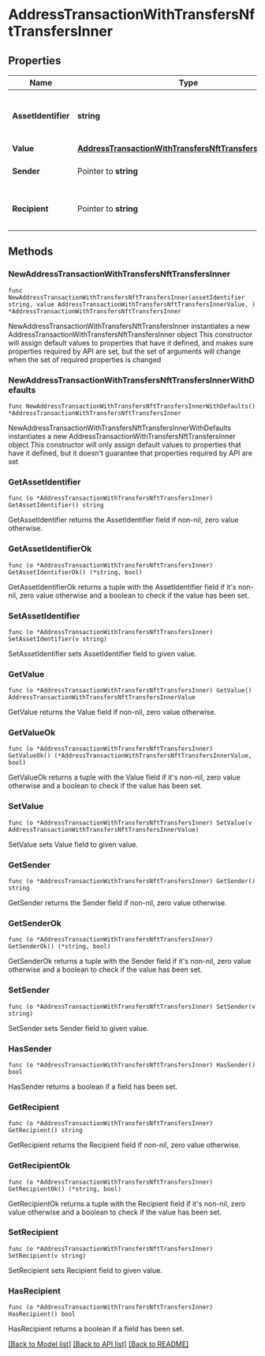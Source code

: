 # AddressTransactionWithTransfersNftTransfersInner

## Properties

Name | Type | Description | Notes
------------ | ------------- | ------------- | -------------
**AssetIdentifier** | **string** | Non Fungible Token asset identifier. | 
**Value** | [**AddressTransactionWithTransfersNftTransfersInnerValue**](AddressTransactionWithTransfersNftTransfersInnerValue.md) |  | 
**Sender** | Pointer to **string** | Principal that sent the asset. | [optional] 
**Recipient** | Pointer to **string** | Principal that received the asset. | [optional] 

## Methods

### NewAddressTransactionWithTransfersNftTransfersInner

`func NewAddressTransactionWithTransfersNftTransfersInner(assetIdentifier string, value AddressTransactionWithTransfersNftTransfersInnerValue, ) *AddressTransactionWithTransfersNftTransfersInner`

NewAddressTransactionWithTransfersNftTransfersInner instantiates a new AddressTransactionWithTransfersNftTransfersInner object
This constructor will assign default values to properties that have it defined,
and makes sure properties required by API are set, but the set of arguments
will change when the set of required properties is changed

### NewAddressTransactionWithTransfersNftTransfersInnerWithDefaults

`func NewAddressTransactionWithTransfersNftTransfersInnerWithDefaults() *AddressTransactionWithTransfersNftTransfersInner`

NewAddressTransactionWithTransfersNftTransfersInnerWithDefaults instantiates a new AddressTransactionWithTransfersNftTransfersInner object
This constructor will only assign default values to properties that have it defined,
but it doesn't guarantee that properties required by API are set

### GetAssetIdentifier

`func (o *AddressTransactionWithTransfersNftTransfersInner) GetAssetIdentifier() string`

GetAssetIdentifier returns the AssetIdentifier field if non-nil, zero value otherwise.

### GetAssetIdentifierOk

`func (o *AddressTransactionWithTransfersNftTransfersInner) GetAssetIdentifierOk() (*string, bool)`

GetAssetIdentifierOk returns a tuple with the AssetIdentifier field if it's non-nil, zero value otherwise
and a boolean to check if the value has been set.

### SetAssetIdentifier

`func (o *AddressTransactionWithTransfersNftTransfersInner) SetAssetIdentifier(v string)`

SetAssetIdentifier sets AssetIdentifier field to given value.


### GetValue

`func (o *AddressTransactionWithTransfersNftTransfersInner) GetValue() AddressTransactionWithTransfersNftTransfersInnerValue`

GetValue returns the Value field if non-nil, zero value otherwise.

### GetValueOk

`func (o *AddressTransactionWithTransfersNftTransfersInner) GetValueOk() (*AddressTransactionWithTransfersNftTransfersInnerValue, bool)`

GetValueOk returns a tuple with the Value field if it's non-nil, zero value otherwise
and a boolean to check if the value has been set.

### SetValue

`func (o *AddressTransactionWithTransfersNftTransfersInner) SetValue(v AddressTransactionWithTransfersNftTransfersInnerValue)`

SetValue sets Value field to given value.


### GetSender

`func (o *AddressTransactionWithTransfersNftTransfersInner) GetSender() string`

GetSender returns the Sender field if non-nil, zero value otherwise.

### GetSenderOk

`func (o *AddressTransactionWithTransfersNftTransfersInner) GetSenderOk() (*string, bool)`

GetSenderOk returns a tuple with the Sender field if it's non-nil, zero value otherwise
and a boolean to check if the value has been set.

### SetSender

`func (o *AddressTransactionWithTransfersNftTransfersInner) SetSender(v string)`

SetSender sets Sender field to given value.

### HasSender

`func (o *AddressTransactionWithTransfersNftTransfersInner) HasSender() bool`

HasSender returns a boolean if a field has been set.

### GetRecipient

`func (o *AddressTransactionWithTransfersNftTransfersInner) GetRecipient() string`

GetRecipient returns the Recipient field if non-nil, zero value otherwise.

### GetRecipientOk

`func (o *AddressTransactionWithTransfersNftTransfersInner) GetRecipientOk() (*string, bool)`

GetRecipientOk returns a tuple with the Recipient field if it's non-nil, zero value otherwise
and a boolean to check if the value has been set.

### SetRecipient

`func (o *AddressTransactionWithTransfersNftTransfersInner) SetRecipient(v string)`

SetRecipient sets Recipient field to given value.

### HasRecipient

`func (o *AddressTransactionWithTransfersNftTransfersInner) HasRecipient() bool`

HasRecipient returns a boolean if a field has been set.


[[Back to Model list]](../README.md#documentation-for-models) [[Back to API list]](../README.md#documentation-for-api-endpoints) [[Back to README]](../README.md)



